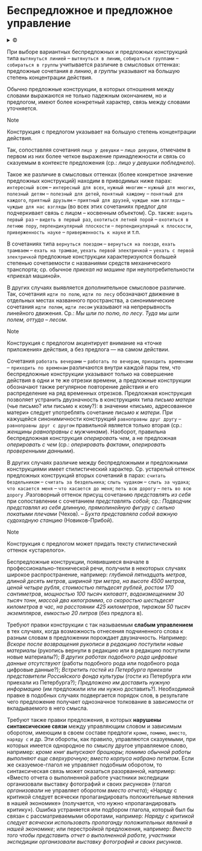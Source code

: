 # Беспредложное и предложное управление

<details>

<summary>&copy;</summary>

Розенталь, Д. Э. Справочник по правописанию и литературной правке. — §198.

</details>

При выборе вариантных беспредложных и предложных конструкций типа `вытянуться линией` – `вытянуться в линию`, `собираться группами` – `собираться в группы` учитывается различие в смысловых оттенках: предложные сочетания *в линию*, *в группы* указывают на большую степень концентрации действия.

Обычно предложные конструкции, в которых отношения между словами выражаются не только падежным окончанием, но и предлогом, имеют более конкретный характер, связь между словами уточняется.

> [!NOTE]
> Конструкция с предлогом указывает на большую степень концентрации действия.

Так, сопоставляя сочетания `лицо у девушки` – `лицо девушки`, отмечаем в первом из них более четкое выражение принадлежности и связь со сказуемым в контексте предложения (ср.: *лицо у девушки побледнело*).

Такое же различие в смысловых оттенках (более конкретное значение предложных конструкций) находим в приводимых ниже парах: `интересный всем` – `интересный для всех`, `нужный многим` – `нужный для многих`, `полезный детям` – `полезный для детей`, `понятный каждому` – `понятный для каждого`, `приятный друзьям` – `приятный для друзей`, `чуждые нам взгляды` – `чуждые для нас взгляды` (во всех этих сочетаниях предлог *для* подчеркивает связь с лицом – косвенным объектом). Ср. также: `видеть первый раз` – `видеть в первый раз`, `охотиться летней порой` – `охотиться в летнюю пору`, `перпендикулярный плоскости` – `перпендикулярный к плоскости`, `приверженность науке` – `приверженность к науке` и т.п.

В сочетаниях типа `вернуться поездом` – `вернуться на поезде`, `ехать трамваем` – `ехать на трамвае`, `уехать первой электричкой` – `уехать с первой электричкой` предложные конструкции характеризуются большей степенью сочетаемости с названиями средств механического транспорта; ср. обычное *приехал на машине* при неупотребительности «приехал машиной».

В других случаях выявляется дополнительное смысловое различие. Так, сочетания `идти по полю`, `идти по лесу` обозначают движение в отдельных местах названного пространства, а синонимические сочетания `идти полем`, `идти лесом` указывают на непрерывность линейного движения. Ср.: *Мы шли по полю, по лесу*. *Туда мы шли полем, оттуда – лесом*.

> [!NOTE]
> Конструкция с предлогом акцентирует внимание на «точке приложения» действия, а без предлога — на самом действии.

Сочетания `работать вечерами` – `работать по вечерам`, `приходить временами` – `приходить по временам` различаются внутри каждой пары тем, что беспредложные конструкции указывают только на совершение действия в одни и те же отрезки времени, а предложные конструкции обозначают также регулярное повторение действия и его распределение на ряд временных отрезков. Предложная конструкция позволяет устранить двузначность в конструкциях типа *письмо матери* (чье письмо? или письмо к кому?): в значении «письмо, адресованное матери» следует употреблять сочетание *письмо к матери*. При кажущейся синонимичности конструкций `равноправны друг другу` – `равноправны друг с другом` правильной является только вторая (ср.: *женщины равноправны с мужчинами*). Наоборот, правильна беспредложная конструкция *оперировать чем*, а не предложная *оперировать с чем* (ср.: *оперировать фактами*, *оперировать проверенными данными*).

В других случаях различие между беспредложными и предложными конструкциями имеет стилистический характер. Ср. устарелый оттенок предложных конструкций вторых сочетаний в парах: `считать бездельником` – `считать за бездельника`; `слыть чудаком` – `слыть за чудака`; `что касается меня` – `что касается до меня`; `петь всю дорогу` – `петь во всю дорогу` .Разговорный оттенок присущ сочетанию *представлять из себя* при сопоставлении с сочетанием *представлять собой*; ср.: *Подводчик представлял из себя длинную, прямолинейную фигуру с сильно покатыми плечами* (Чехов). – *Бухта представляла собой важную судоходную станцию* (Новиков-Прибой).

> [!NOTE]
> Конструкция с предлогом может придать тексту стилистический оттенок «устарелого».

Беспредложные конструкции, появившиеся вначале в профессионально-технической речи, получили в некоторых случаях широкое распространение, например: *глубиной пятнадцать метров*, *длиной десять метров*, *шириной три метра*, *на высоте 4500 метров*, *ценой четыре рубля*, *стоимостью пятьдесят рублей*, *ростом 170 сантиметров*, *мощностью 100 тысяч киловатт*, *водоизмещением 30 тысяч тонн*, *массой два килограмма*, *со скоростью шестьдесят километров в час*, *на расстоянии 425 километров*, *тиражом 50 тысяч экземпляров*, *емкостью 20 литров* (без предлога в).

Требуют правки конструкции с так называемым **слабым управлением** в тех случаях, когда возможность отнесения подчиненного слова к разным словам в предложении порождает двузначность. Например: *Вскоре после возвращения рукописи в редакцию поступили новые материалы* (рукопись вернули в редакцию или в редакцию поступили новые материалы?); *В других работах подобного рода цифровые данные отсутствуют* (работы подобного рода или подобного рода цифровые данные?); *Встретить гостей из Петербурга приехали представители Российского фонда культуры* (гости из Петербурга или приехали из Петербурга?); *Предложено им доставить нужную информацию* (им предложили или им нужно доставить?). Необходимой правке в подобных случаях подвергается порядок слов, в результате чего предложение получает однозначное толкование в зависимости от вкладываемого в него смысла.

Требуют также правки предложения, в которых **нарушены синтаксические связи** между управляющим словом и зависимым оборотом, имеющим в своем составе предлоги `кроме`, `помимо`, `вместо`, `наряду с` и др. Эти обороты, как правило, управляются сказуемыми, при которых имеется однородное по смыслу другое управляемое слово, например: *кроме книг выпускают брошюры*; *помимо обычной работы выполняют еще сверхурочную*; *вместо корпуса набрано петитом*. Если же сказуемое-глагол не управляет подобным оборотом, то синтаксическая связь может оказаться разорванной, например: «Вместо отчета о выполненной работе участники экспедиции организовали выставку фотографий и своих рисунков» (глагол *организовали* не управляет оборотом *вместо отчета*); «Наряду с критикой следует всячески пропагандировать положительные явления в нашей экономике» (получается, что нужно «пропагандировать критику»). Ошибка устраняется или подбором глагола, который был бы связан с рассматриваемыми оборотами, например: *Наряду с критикой следует всячески использовать пропаганду положительных явлений в нашей экономике*; или перестройкой предложения, например: *Вместо того чтобы представить отчет о выполненной работе, участники экспедиции организовали выставку фотографий и своих рисунков*.
